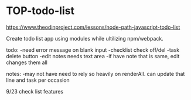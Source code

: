 # TOP-todo-list
https://www.theodinproject.com/lessons/node-path-javascript-todo-list

Create todo list app using modules while ultilizing npm/webpack. 


todo:
        -need error message on blank input
        -checklist check off/del
        -task delete button
        -edit notes needs text area
        -if have note that is same, edit changes them all


notes:
        -may not have need to rely so heavily on renderAll. can update that line and task per occasion

9/23
        check list features
